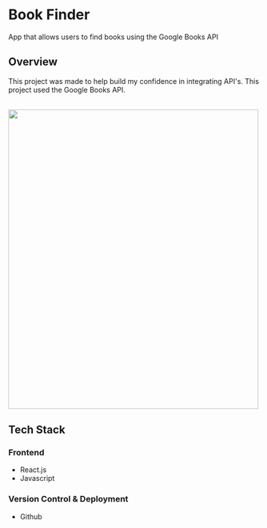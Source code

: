 # Book Finder
App that allows users to find books using the Google Books API

## Overview
This project was made to help build my confidence in integrating API's. This project used the Google Books API.

<br /> <img src="https://github.com/AntH117/AnthH117/blob/main/Gifs/Book_Finder.gif" width="500" height="600"/>

## Tech Stack
### **Frontend**
- React.js
- Javascript

### **Version Control & Deployment**
- Github
